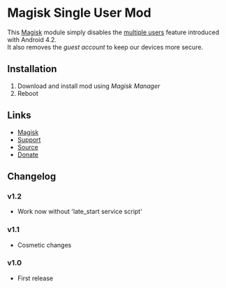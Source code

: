 
# Magisk Single User Mod

This [Magisk][] module simply disables the [multiple users][] feature introduced with Android 4.2.  
It also removes the _guest account_ to keep our devices more secure.


## Installation

1. Download and install mod using _Magisk Manager_
2. Reboot


## Links

* [Magisk][]
* [Support][]
* [Source][]
* [Donate][]


## Changelog

### v1.2

* Work now without 'late_start service script'

### v1.1

* Cosmetic changes

### v1.0

* First release


[Magisk]:  https://forum.xda-developers.com/apps/magisk
[Support]: https://forum.xda-developers.com/apps/magisk/module-single-user-mod-t3639486
[Source]:  https://github.com/Seebz/magisk-single-user
[Donate]:  https://www.paypal.me/seebz

[multiple users]: https://source.android.com/devices/tech/admin/multi-user
